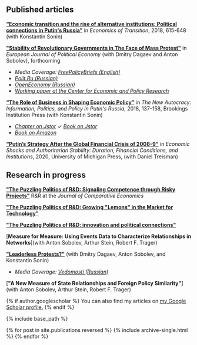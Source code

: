 ﻿---
title: ""
permalink: /publications/
excerpt: "About me"
author_profile: true
redirect_from: 
  - /publications
---
## Published articles

[**“Economic transition and the rise of alternative institutions: Political connections in Putin's Russia”**](https://onlinelibrary.wiley.com/doi/abs/10.1111/ecot.12167) in *Economics of Transition*, 2018, 615-648  (with Konstantin Sonin) 

[**"Stability of Revolutionary Governments in The Face of Mass Protest"**](https://www.sciencedirect.com/science/article/pii/S017626801930045X?via%3Dihub) in *European Journal of Political Economy* (with Dmitry Dagaev and Anton Sobolev), forthcoming           

* _Media Coverage:_ [_FreePolicyBriefs (English)_](http://freepolicybriefs.org/2014/03/31/the-arab-spring-logic-of-the-ukrainian-revolution/)  
* [_Polit.Ru (Russian)_](http://polit.ru/article/2014/04/21/ukr_concept/)  
* [_OpenEconomy (Russian)_](http://opec.ru/1631858.html)
* [_Working paper at the Center for Economic and Policy Research_](http://www.cepr.org/pubs/dps/DP9787)


[**“The Role of Business in Shaping Economic Policy”**](http://www.jstor.org/stable/10.7864/j.ctt1zkjzsh.13) in *The New Autocracy: Information, Politics, and Policy in Putin's Russia*, 2018, 137-158, Brookings Institution Press (with Konstantin Sonin)

* [_Chapter on Jstor_](http://www.jstor.org/stable/10.7864/j.ctt1zkjzsh.6)  ✓  [_Book on Jstor_](http://www.jstor.org/stable/10.7864/j.ctt1zkjzsh)  
* [_Book on Amazon_](https://www.amazon.com/New-Autocracy-Information-Politics-Policy-ebook/dp/B06XNXG12Z/ref=sr_1_1?ie=UTF8&qid=1519337387&sr=8-1&keywords=The+New+Autocracy%3A+Information%2C+Politics%2C+and+Policy+in+Putin%27s+Russia)

[**“Putin’s Strategy After the Global Financial Crisis of 2008-9"**](https://www.press.umich.edu/11354771/economic_shocks_and_authoritarian_stability) in *Economic Shocks and Authoritarian Stability: Duration, Financial Conditions, and Institutions*, 2020, University of Michigan Press, (with Daniel Treisman)




## Research in progress

[**"The Puzzling Politics of R&D: Signaling Competence through Risky Projects"**](#published-works) R&R at the *Journal of Comparative Economics*

[**"The Puzzling Politics of R&D: Growing "Lemons" in the Market for Technology"**](#published-works)

[**"The Puzzling Politics of R&D: innovation and political connections"**](#published-works)

[**Measure for Measure: Using Events Data to Characterize Relationships in Networks**](with Anton Sobolev, Arthur Stein, Robert F. Trager)

[**"Leaderless Protests?"**](#published-works) (with Dmitry Dagaev, Anton Sobolev, and Konstantin Sonin)


* _Media Coverage:_ [_Vedomosti (Russian)_](http://www.vedomosti.ru/opinion/articles/2015/04/23/nevinosimaya-legkost-politicheskogo-liderstva) 

[**"A New Measure of State Relationships and Foreign Policy Similarity"**](with Anton Sobolev, Arthur Stein, Robert F. Trager)




{% if author.googlescholar %}
  You can also find my articles on <u><a href="{{author.googlescholar}}">my Google Scholar profile</a>.</u>
{% endif %}

{% include base_path %}

{% for post in site.publications reversed %}
  {% include archive-single.html %}
{% endfor %}
